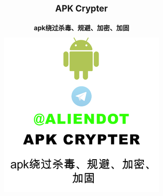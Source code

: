 <center><h1>APK Crypter</h1></center>
<center><h2>apk绕过杀毒、规避、加密、加固</h2></center>
<img src=logo.png>
